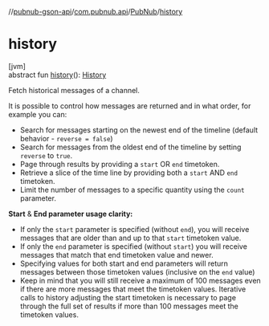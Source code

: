 //[pubnub-gson-api](../../../index.md)/[com.pubnub.api](../index.md)/[PubNub](index.md)/[history](history.md)

# history

[jvm]\
abstract fun [history](history.md)(): [History](../../com.pubnub.api.endpoints/-history/index.md)

Fetch historical messages of a channel.

It is possible to control how messages are returned and in what order, for example you can:

- 
   Search for messages starting on the newest end of the timeline (default behavior - `reverse = false`)
- 
   Search for messages from the oldest end of the timeline by setting `reverse` to `true`.
- 
   Page through results by providing a `start` OR `end` timetoken.
- 
   Retrieve a slice of the time line by providing both a `start` AND `end` timetoken.
- 
   Limit the number of messages to a specific quantity using the `count` parameter.

**Start** & **End parameter usage clarity:**

- 
   If only the `start` parameter is specified (without `end`), you will receive messages that are older than and up to that `start` timetoken value.
- 
   If only the `end` parameter is specified (without `start`) you will receive messages that match that end timetoken value and newer.
- 
   Specifying values for both start and end parameters will return messages between those timetoken values (inclusive on the `end` value)
- 
   Keep in mind that you will still receive a maximum of 100 messages even if there are more messages that meet the timetoken values. Iterative calls to history adjusting the start timetoken is necessary to page through the full set of results if more than 100 messages meet the timetoken values.
